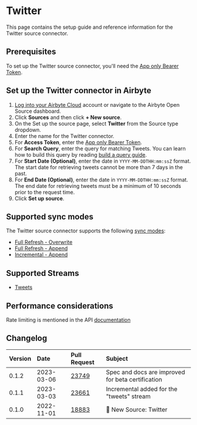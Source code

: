 # Twitter

This page contains the setup guide and reference information for the Twitter source connector.

## Prerequisites

To set up the Twitter source connector, you'll need the [App only Bearer Token](https://developer.twitter.com/en/docs/authentication/oauth-2-0/bearer-tokens).

## Set up the Twitter connector in Airbyte

1. [Log into your Airbyte Cloud](https://cloud.airbyte.com/workspaces) account or navigate to the Airbyte Open Source dashboard.
2. Click **Sources** and then click **+ New source**.
3. On the Set up the source page, select **Twitter** from the Source type dropdown.
4. Enter the name for the Twitter connector.
5. For **Access Token**, enter the [App only Bearer Token](https://developer.twitter.com/en/docs/authentication/oauth-2-0/bearer-tokens).
6. For **Search Query**, enter the query for matching Tweets. You can learn how to build this query by reading [build a query guide](https://developer.twitter.com/en/docs/twitter-api/tweets/search/integrate/build-a-query).
7. For **Start Date (Optional)**, enter the date in `YYYY-MM-DDTHH:mm:ssZ` format. The start date for retrieving tweets cannot be more than 7 days in the past.
8. For **End Date (Optional)**, enter the date in `YYYY-MM-DDTHH:mm:ssZ` format. The end date for retrieving tweets must be a minimum of 10 seconds prior to the request time.
9. Click **Set up source**.

## Supported sync modes

The Twitter source connector supports the following [sync modes](https://docs.airbyte.com/cloud/core-concepts#connection-sync-modes):

- [Full Refresh - Overwrite](https://docs.airbyte.com/understanding-airbyte/connections/full-refresh-overwrite/)
- [Full Refresh - Append](https://docs.airbyte.com/understanding-airbyte/connections/full-refresh-append)
- [Incremental - Append](https://docs.airbyte.com/understanding-airbyte/connections/incremental-append)

## Supported Streams

- [Tweets](https://developer.twitter.com/en/docs/twitter-api/tweets/search/api-reference/get-tweets-search-recent)

## Performance considerations

Rate limiting is mentioned in the API [documentation](https://developer.twitter.com/en/docs/twitter-api/rate-limits)

## Changelog

| Version | Date       | Pull Request                                             | Subject                                           |
| :------ | :--------- | :------------------------------------------------------- | :------------------------------------------------ |
| 0.1.2   | 2023-03-06 | [23749](https://github.com/airbytehq/airbyte/pull/23749) | Spec and docs are improved for beta certification |
| 0.1.1   | 2023-03-03 | [23661](https://github.com/airbytehq/airbyte/pull/23661) | Incremental added for the "tweets" stream         |
| 0.1.0   | 2022-11-01 | [18883](https://github.com/airbytehq/airbyte/pull/18858) | 🎉 New Source: Twitter                            |
